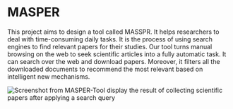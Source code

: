 # MASPER
This project aims to design a tool called MASSPR. It helps researchers to deal with time-consuming daily tasks. It is the process of using search engines to find relevant papers for their studies. Our tool turns manual browsing on the web to seek scientific articles into a fully automatic task. It can search over the web and download papers. Moreover, it filters all the downloaded documents to recommend the most relevant based on intelligent new mechanisms.

![Screenshot from MASPER-Tool display the result of collecting scientific papers after applying a
search query](https://github.com/DeghaHoussemEddine/MASPER/blob/main/IMG1.PNG)
